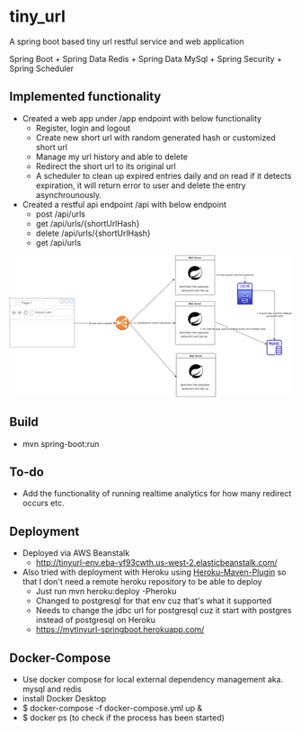 # tiny_url

A spring boot based tiny url restful service and web application

Spring Boot + Spring Data Redis + Spring Data MySql + Spring Security + Spring Scheduler

## Implemented functionality
- Created a web app under /app endpoint with below functionality
    - Register, login and logout
    - Create new short url with random generated hash or customized short url
    - Manage my url history and able to delete
    - Redirect the short url to its original url
    - A scheduler to clean up expired entries daily and on read if it detects expiration, it will return error to user and delete the entry asynchrounously.
- Created a restful api endpoint /api with below endpoint
    - post /api/urls
    - get /api/urls/{shortUrlHash} 
    - delete /api/urls/{shortUrlHash}
    - get /api/urls

![tiny url](https://github.com/mengqianshasha/tiny-url/blob/main/tinyurl.png)

## Build
- mvn spring-boot:run

## To-do
- Add the functionality of running realtime analytics for how many redirect occurs etc.

## Deployment
- Deployed via AWS Beanstalk
    - http://tinyurl-env.eba-yf93cwth.us-west-2.elasticbeanstalk.com/
- Also tried with deployment with Heroku using [Heroku-Maven-Plugin](https://github.com/heroku/heroku-maven-plugin) so that I don't need a remote heroku repository to be able to deploy
   - Just run mvn heroku:deploy -Pheroku
   - Changed to postgresql for that env cuz that's what it supported
   - Needs to change the jdbc url for postgresql cuz it start with postgres instead of postgresql on Heroku
   - https://mytinyurl-springboot.herokuapp.com/ 

## Docker-Compose
- Use docker compose for local external dependency management aka. mysql and redis
- install Docker Desktop
- $ docker-compose -f docker-compose.yml up &
- $ docker ps (to check if the process has been started)



